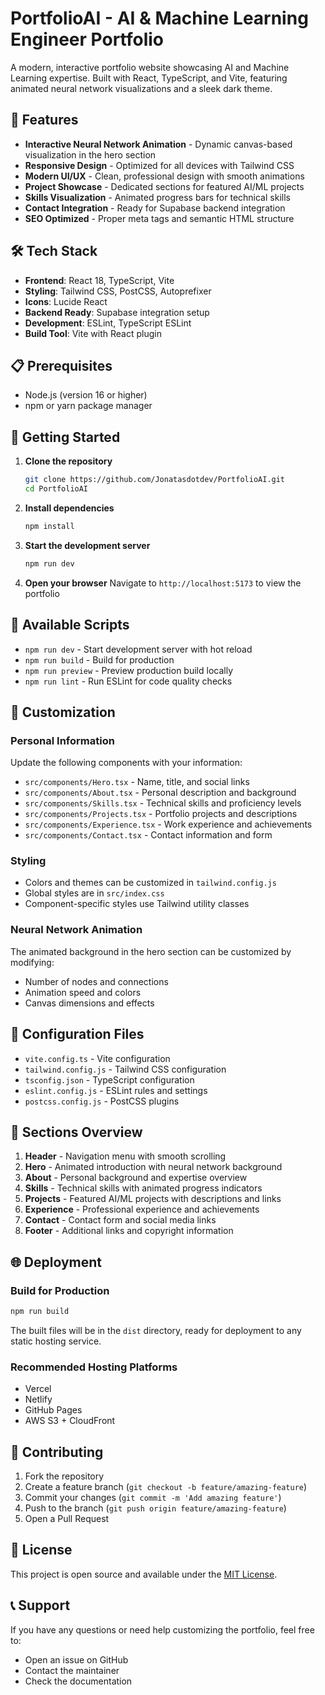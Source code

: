 # PortfolioAI - AI & Machine Learning Engineer Portfolio

A modern, interactive portfolio website showcasing AI and Machine Learning expertise. Built with React, TypeScript, and Vite, featuring animated neural network visualizations and a sleek dark theme.

## 🚀 Features

- **Interactive Neural Network Animation** - Dynamic canvas-based visualization in the hero section
- **Responsive Design** - Optimized for all devices with Tailwind CSS
- **Modern UI/UX** - Clean, professional design with smooth animations
- **Project Showcase** - Dedicated sections for featured AI/ML projects
- **Skills Visualization** - Animated progress bars for technical skills
- **Contact Integration** - Ready for Supabase backend integration
- **SEO Optimized** - Proper meta tags and semantic HTML structure

## 🛠️ Tech Stack

- **Frontend**: React 18, TypeScript, Vite
- **Styling**: Tailwind CSS, PostCSS, Autoprefixer
- **Icons**: Lucide React
- **Backend Ready**: Supabase integration setup
- **Development**: ESLint, TypeScript ESLint
- **Build Tool**: Vite with React plugin

## 📋 Prerequisites

- Node.js (version 16 or higher)
- npm or yarn package manager

## 🚀 Getting Started

1. **Clone the repository**
   ```bash
   git clone https://github.com/Jonatasdotdev/PortfolioAI.git
   cd PortfolioAI
   ```

2. **Install dependencies**
   ```bash
   npm install
   ```

3. **Start the development server**
   ```bash
   npm run dev
   ```

4. **Open your browser**
   Navigate to `http://localhost:5173` to view the portfolio

## 📜 Available Scripts

- `npm run dev` - Start development server with hot reload
- `npm run build` - Build for production
- `npm run preview` - Preview production build locally
- `npm run lint` - Run ESLint for code quality checks

## 🎨 Customization

### Personal Information
Update the following components with your information:
- `src/components/Hero.tsx` - Name, title, and social links
- `src/components/About.tsx` - Personal description and background
- `src/components/Skills.tsx` - Technical skills and proficiency levels
- `src/components/Projects.tsx` - Portfolio projects and descriptions
- `src/components/Experience.tsx` - Work experience and achievements
- `src/components/Contact.tsx` - Contact information and form

### Styling
- Colors and themes can be customized in `tailwind.config.js`
- Global styles are in `src/index.css`
- Component-specific styles use Tailwind utility classes

### Neural Network Animation
The animated background in the hero section can be customized by modifying:
- Number of nodes and connections
- Animation speed and colors
- Canvas dimensions and effects

## 🔧 Configuration Files

- `vite.config.ts` - Vite configuration
- `tailwind.config.js` - Tailwind CSS configuration
- `tsconfig.json` - TypeScript configuration
- `eslint.config.js` - ESLint rules and settings
- `postcss.config.js` - PostCSS plugins

## 📱 Sections Overview

1. **Header** - Navigation menu with smooth scrolling
2. **Hero** - Animated introduction with neural network background
3. **About** - Personal background and expertise overview
4. **Skills** - Technical skills with animated progress indicators
5. **Projects** - Featured AI/ML projects with descriptions and links
6. **Experience** - Professional experience and achievements
7. **Contact** - Contact form and social media links
8. **Footer** - Additional links and copyright information

## 🌐 Deployment

### Build for Production
```bash
npm run build
```

The built files will be in the `dist` directory, ready for deployment to any static hosting service.

### Recommended Hosting Platforms
- Vercel
- Netlify
- GitHub Pages
- AWS S3 + CloudFront

## 🤝 Contributing

1. Fork the repository
2. Create a feature branch (`git checkout -b feature/amazing-feature`)
3. Commit your changes (`git commit -m 'Add amazing feature'`)
4. Push to the branch (`git push origin feature/amazing-feature`)
5. Open a Pull Request

## 📄 License

This project is open source and available under the [MIT License](LICENSE).

## 📞 Support

If you have any questions or need help customizing the portfolio, feel free to:
- Open an issue on GitHub
- Contact the maintainer
- Check the documentation

